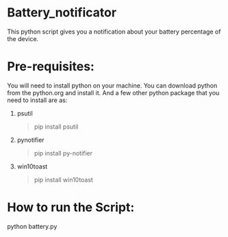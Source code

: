 # Battery_notificator
This python script gives you a notification about your battery percentage of the device.

# Pre-requisites:
You will need to install python on your machine. You can download python from the python.org and install it. And a few other python package that you need to install are as:

1. psutil
    > pip install psutil

2. pynotifier
    > pip install py-notifier

3. win10toast
    > pip install win10toast
# How to run the Script:
python battery.py
